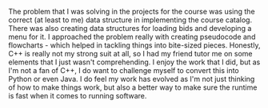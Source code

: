 The problem that I was solving in the projects for the course was using the correct (at least to me) data structure in implementing the course catalog. There was also creating data structures for loading bids and developing a menu for it. 
I approached the problem really with creating pseudocode and flowcharts - which helped in tackling things into bite-sized pieces.
Honestly, C++ is really not my strong suit at all, so I had my friend tutor me on some elements that I just wasn't comprehending.
I enjoy the work that I did, but as I'm not a fan of C++, I do want to challenge myself to convert this into Python or even Java.
I do feel my work has evolved as I'm not just thinking of how to make things work, but also a better way to make sure the runtime is fast when it comes to running software.
